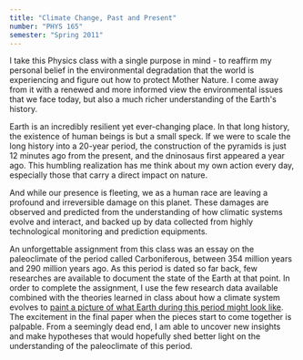 ```yaml
---
title: "Climate Change, Past and Present"
number: "PHYS 165"
semester: "Spring 2011"
---
```

I take this Physics class with a single purpose in mind - to reaffirm my personal belief in the environmental degradation that the world is experiencing and figure out how to protect Mother Nature. I come away from it with a renewed and more informed view the environmental issues that we face today, but also a much richer understanding of the Earth's history.

Earth is an incredibly resilient yet ever-changing place. In that long history, the existence of human beings is but a small speck. If we were to scale the long history into a 20-year period, the construction of the pyramids is just 12 minutes ago from the present, and the dninosaus first appeared a year ago. This humbling realization has me think about my own action every day, especially those that carry a direct impact on nature.

And while our presence is fleeting, we as a human race are leaving a profound and irreversible damage on this planet. These damages are observed and predicted from the understanding of how climatic systems evolve and interact, and backed up by data collected from highly technological monitoring and prediction equipments.

An unforgettable assignment from this class was an essay on the paleoclimate of  the period called Carboniferous, between 354 million years and 290 million years ago. As this period is dated so far back, few researches are available to document the state of the Earth at that point. In order to complete the assignment, I use the few research data available combined with the theories learned in class about how a climate system evolves to [paint a picture of what Earth during this period might look like](https://docs.google.com/document/d/1xa8Qu1e4lGHGLayuk1XVN-Gha_mdNc7ix62BKbRInHE/edit?usp=sharing). The excitement in the final paper when the pieces start to come together is palpable. From a seemingly dead end, I am able to uncover new insights and make hypotheses that would hopefully shed better light on the understanding of the paleoclimate of this period.
